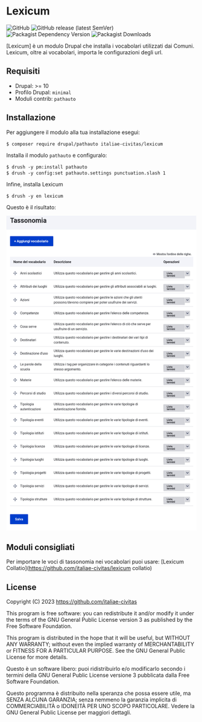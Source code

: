 # Lexicum

![GitHub](https://img.shields.io/github/license/italiae-civitas/lexicum?style=for-the-badge)
![GitHub release (latest SemVer)](https://img.shields.io/github/v/release/italiae-civitas/lexicum?sort=semver&style=for-the-badge)
![Packagist Dependency Version](https://img.shields.io/packagist/dependency-v/italiae-civitas/lexicum/drupal/core-recommended?style=for-the-badge)
![Packagist Downloads](https://img.shields.io/packagist/dt/italiae-civitas/lexicum?style=for-the-badge)

[Lexicum] è un modulo Drupal che installa i vocabolari utilizzati dai Comuni.
Lexicum, oltre ai vocabolari, importa le configurazioni degli url.

## Requisiti
- Drupal: >= 10
- Profilo Drupal: `minimal`
- Moduli contrib: `pathauto`

## Installazione
Per aggiungere il modulo alla tua installazione esegui:
```shell
$ composer require drupal/pathauto italiae-civitas/lexicum
```
Installa il modulo `pathauto` e configuralo:
```shell
$ drush -y pm:install pathauto
$ drush -y config:set pathauto.settings punctuation.slash 1
```
Infine, installa Lexicum
```shell
$ drush -y en lexicum
```

Questo è il risultato:

![Screenshot con l'elenco dei vocabolari installati](docs/vocabolari.png "Screenshot con l'elenco dei vocabolari installati")

## Moduli consigliati
Per importare le voci di tassonomia nei vocabolari puoi usare:
[Lexicum Collatio](https://github.com/italiae-civitas/lexicum collatio)

## License

Copyright (C) 2023 https://github.com/italiae-civitas

This program is free software: you can redistribute it and/or modify it under the terms of the GNU General Public License version 3 as published by the Free Software Foundation.

This program is distributed in the hope that it will be useful, but WITHOUT ANY WARRANTY; without even the implied warranty of MERCHANTABILITY or FITNESS FOR A PARTICULAR PURPOSE. See the GNU General Public License for more details.

Questo è un software libero: puoi ridistribuirlo e/o modificarlo secondo i termini della GNU General Public License versione 3 pubblicata dalla Free Software Foundation.

Questo programma è distribuito nella speranza che possa essere utile, ma SENZA ALCUNA GARANZIA; senza nemmeno la garanzia implicita di COMMERCIABILITÀ o IDONEITÀ PER UNO SCOPO PARTICOLARE. Vedere la GNU General Public License per maggiori dettagli.
